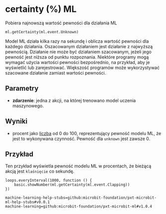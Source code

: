 # certainty (%) ML

Pobiera najnowszą wartość pewności dla działania ML

```sig
ml.getCertainty(ml.event.Unknown)
```

Model ML działa kilka razy na sekundę i oblicza wartość pewności dla każdego działania. Oszacowanym działaniem jest działanie z najwyższą pewnością. Działanie nie może być działaniem szacowanym, jeżeli jego pewność jest niższa od punktu rozpoznania. Niektóre programy mogą wymagać użycia wartości pewności bezpośrednio, na przykład, aby je wyświetlić lub zarejestrować. Większość programów może wykorzystywać szacowane działanie zamiast wartości pewności.

## Parametry

- **zdarzenie**: jedna z akcji, na której trenowano model uczenia maszynowego.

## Wyniki

- procent jako [liczba](/types/number) od 0 do 100, reprezentujący pewność modelu ML, że jest to wykonywana czynność. Pewność dla `unknown` jest zawsze 0.

## Przykład

Ten przykład wyświetla pewność modelu ML w procentach, że bieżącą akcją jest `klaśnięcie` co sekundę.

```blocks
loops.everyInterval(1000, function () {
    basic.showNumber(ml.getCertainty(ml.event.Clapping))
})
```

```package
machine-learning-help-stubs=github:microbit-foundation/pxt-microbit-ml-help-stubs#v0.0.1
machine-learning=github:microbit-foundation/pxt-microbit-ml#v1.0.4
```
